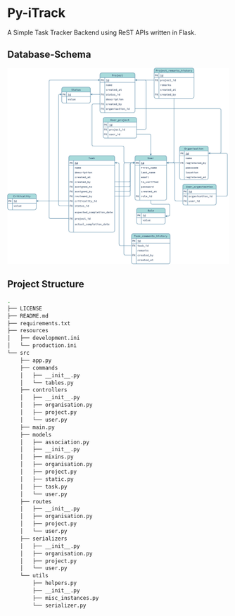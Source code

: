 # Py-iTrack
A Simple Task Tracker Backend using ReST APIs written in Flask.

## Database-Schema
![iTrack-Schema](./miscellaneous_stuff/iTrackER.jpg)

## Project Structure
```bash
.
├── LICENSE
├── README.md
├── requirements.txt
├── resources
│   ├── development.ini
│   └── production.ini
└── src
    ├── app.py
    ├── commands
    │   ├── __init__.py
    │   └── tables.py
    ├── controllers
    │   ├── __init__.py
    │   ├── organisation.py
    │   ├── project.py
    │   └── user.py
    ├── main.py
    ├── models
    │   ├── association.py
    │   ├── __init__.py
    │   ├── mixins.py
    │   ├── organisation.py
    │   ├── project.py
    │   ├── static.py
    │   ├── task.py
    │   └── user.py
    ├── routes
    │   ├── __init__.py
    │   ├── organisation.py
    │   ├── project.py
    │   └── user.py
    ├── serializers
    │   ├── __init__.py
    │   ├── organisation.py
    │   ├── project.py
    │   └── user.py
    └── utils
        ├── helpers.py
        ├── __init__.py
        ├── misc_instances.py
        └── serializer.py
```
